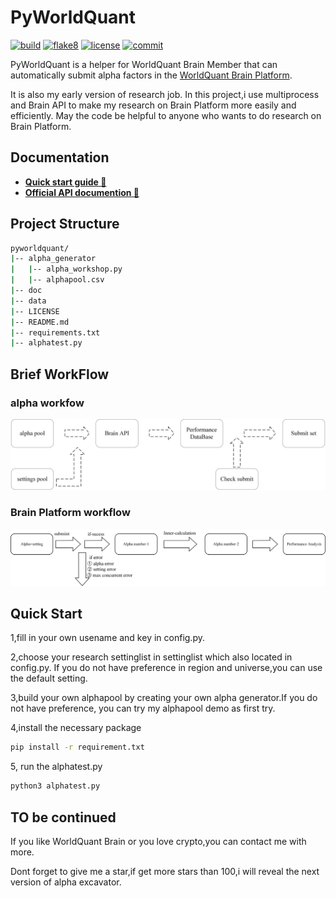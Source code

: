 # PyWorldQuant

[![build](https://github.com/whosquant/pyworldquant/workflows/build/badge.svg)](https://github.com/whosquant/pyworldquant/actions?query=workflow%3Abuild)  [![flake8](https://github.com/whosquant/pyworldquant/workflows/lint/badge.svg)](https://github.com/whosquant/pyworldquant/viztracer/actions?query=workflow%3ALint)   [![license](https://img.shields.io/github/license/whosquant/pyworldquant)](https://github.com/whosquant/pyworldquant/blob/master/LICENSE)  [![commit](https://img.shields.io/github/last-commit/whosquant/pyworldquant)](https://github.com/whosquant/pyworldquant/commits/master)  

PyWorldQuant is a helper for WorldQuant Brain Member that can automatically submit alpha factors in the [WorldQuant Brain Platform](https://platform.worldquantbrain.com/).

It is also my early version of research job. In this project,i use multiprocess and Brain API to make my research on Brain Platform more easily and efficiently. May the code be helpful to anyone who wants to do research on Brain Platform.
## Documentation

- **[Quick start guide 🚀](./docs/GETTING-STARTED.md)**
- **[Official API documention 📡](https://platform.worldquantbrain.com/learn/documentation/consultant-information/brain-api)**

## Project Structure

```sh
pyworldquant/
|-- alpha_generator
|   |-- alpha_workshop.py
|   |-- alphapool.csv
|-- doc
|-- data
|-- LICENSE
|-- README.md
|-- requirements.txt
|-- alphatest.py
```


## Brief WorkFlow
### alpha workfow
![insample](./doc/c1.png)

### Brain Platform workflow
![insample](./doc/c2.png)

## Quick Start

1,fill in your own usename and key in config.py.

2,choose your research settinglist in settinglist which also located in config.py. If you do not have preference in region and universe,you can use the default setting.

3,build your own alphapool by creating your own alpha generator.If you do not have preference, you can try my alphapool demo as first try.

4,install the necessary package

```sh
pip install -r requirement.txt
```

5, run the alphatest.py

```sh
python3 alphatest.py 
```

## TO be continued
If you like WorldQuant Brain or you love crypto,you can contact me with more. 

Dont forget to give me a star,if get more stars than 100,i will reveal the next version of alpha excavator.

